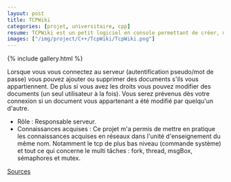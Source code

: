 ```yaml
---
layout: post
title: TCPWiki
categories: [projet, universitaire, cpp]
resume: TCPWiki est un petit logiciel en console permettant de créer, modifier et supprimer des documents partagés sur un réseaux local.
images: ["/img/project/C++/TcpWiki/TcpWiki.png"]
---
```

{% include gallery.html %}

Lorsque vous vous connectez au serveur (autentification pseudo/mot de passe) vous pouvez ajouter 
ou supprimer des documents s'ils vous appartiennent. De plus si vous avez les droits vous pouvez 
modifier des documents (un seul utilisateur à la fois). Vous serez prévenus dès votre connexion si 
un document vous appartenant a été modifié par quelqu'un d'autre.

* Rôle : Responsable serveur.
* Connaissances acquises : Ce projet m'a permis de mettre en pratique les connaissances acquises en réseaux dans l'unité d'enseignement du même nom. Notamment le tcp de plus bas niveau (commande système) et tout ce qui concerne le multi tâches : fork, thread, msgBox, sémaphores et mutex.

<div class="container-link">
  <a href="/img/project/C++/TcpWiki/TcpWiki.zip" target="_blank">Sources</a>
</div>